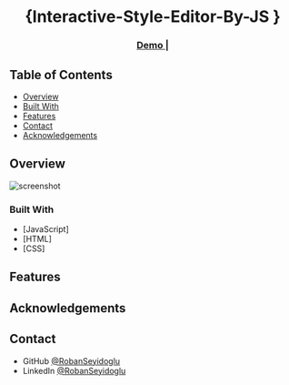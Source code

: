 <!-- Please update value in the {}  -->

<h1 align="center">{Interactive-Style-Editor-By-JS }</h1>



<div align="center">
  <h3>
    <a href="https://robanseyidoglu.github.io/Interactive-Style-Editor-By-JS/" >
      Demo
    </a>
    <span> | </span>
   
 
  </h3>
</div>

<!-- TABLE OF CONTENTS -->

## Table of Contents

- [Overview](#overview)
- [Built With](#built-with)
- [Features](#features)
- [Contact](#contact)
- [Acknowledgements](#acknowledgements)

<!-- OVERVIEW -->

## Overview

![screenshot](https://github.com/RobanSeyidoglu/Interactive-Style-Editor-By-JS/assets/123882030/895a4cfd-d3aa-4b23-862d-ed6153d817c6)


### Built With

<!-- This section should list any major frameworks that you built your project using. Here are a few examples.-->

- [JavaScript]
- [HTML]
- [CSS]


## Features

## Acknowledgements

## Contact

- GitHub [@RobanSeyidoglu](https://github.com/RobanSeyidoglu)
- LinkedIn [@RobanSeyidoglu](https://www.linkedin.com/in/roban-seyidoglu/)
